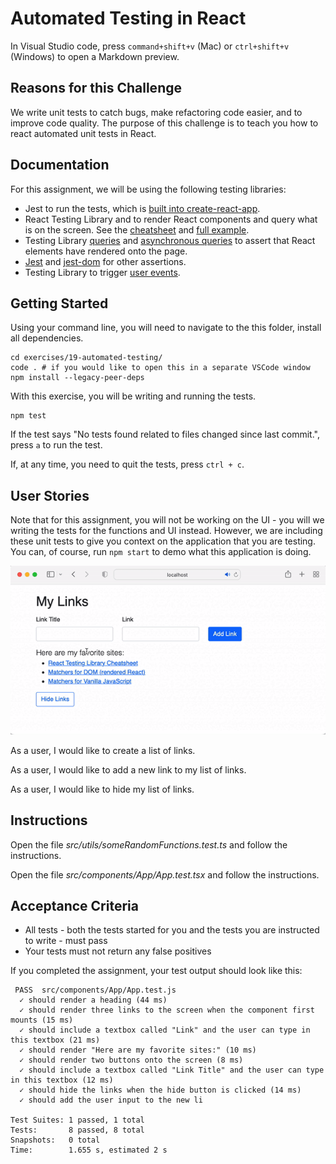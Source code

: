 # Automated Testing in React

In Visual Studio code, press `command+shift+v` (Mac) or `ctrl+shift+v` (Windows) to open a Markdown preview.

## Reasons for this Challenge

We write unit tests to catch bugs, make refactoring code easier, and to improve code quality. The purpose of this challenge is to teach you how to react automated unit tests in React.

## Documentation

For this assignment, we will be using the following testing libraries:

- Jest to run the tests, which is [built into create-react-app](https://create-react-app.dev/docs/running-tests/).
- React Testing Library and to render React components and query what is on the screen. See the [cheatsheet](https://testing-library.com/docs/react-testing-library/cheatsheet) and [full example](https://testing-library.com/docs/react-testing-library/example-intro).
- Testing Library [queries](https://testing-library.com/docs/queries/about) and [asynchronous queries](https://testing-library.com/docs/dom-testing-library/api-async) to assert that React elements have rendered onto the page.
- [Jest](https://jestjs.io/docs/using-matchers) and [jest-dom](https://www.npmjs.com/package/@testing-library/jest-dom) for other assertions.
- Testing Library to trigger [user events](https://testing-library.com/docs/dom-testing-library/api-events).

## Getting Started

Using your command line, you will need to navigate to the this folder, install all dependencies.

```shell
cd exercises/19-automated-testing/
code . # if you would like to open this in a separate VSCode window
npm install --legacy-peer-deps
```

With this exercise, you will be writing and running the tests.

```shell
npm test
```

If the test says "No tests found related to files changed since last commit.", press `a` to run the test.

If, at any time, you need to quit the tests, press `ctrl + c`.

## User Stories

Note that for this assignment, you will not be working on the UI - you will we writing the tests for the functions and UI instead. However, we are including these unit tests to give you context on the application that you are testing. You can, of course, run `npm start` to demo what this application is doing.

![Example of what you will see when you start the app](automated-testing.gif)

As a user, I would like to create a list of links.

As a user, I would like to add a new link to my list of links.

As a user, I would like to hide my list of links.

## Instructions

Open the file _src/utils/someRandomFunctions.test.ts_ and follow the instructions.

Open the file _src/components/App/App.test.tsx_ and follow the instructions.

## Acceptance Criteria

- All tests - both the tests started for you and the tests you are instructed to write - must pass
- Your tests must not return any false positives

If you completed the assignment, your test output should look like this:

```
 PASS  src/components/App/App.test.js
  ✓ should render a heading (44 ms)
  ✓ should render three links to the screen when the component first mounts (15 ms)
  ✓ should include a textbox called "Link" and the user can type in this textbox (21 ms)
  ✓ should render "Here are my favorite sites:" (10 ms)
  ✓ should render two buttons onto the screen (8 ms)
  ✓ should include a textbox called "Link Title" and the user can type in this textbox (12 ms)
  ✓ should hide the links when the hide button is clicked (14 ms)
  ✓ should add the user input to the new li

Test Suites: 1 passed, 1 total
Tests:       8 passed, 8 total
Snapshots:   0 total
Time:        1.655 s, estimated 2 s
```

